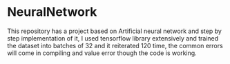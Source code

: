# NeuralNetwork
This repository has a project based on Artificial neural network and step by step implementation of it, I used tensorflow library extensively and trained the dataset into batches of 32 and it reiterated 120 time, the common errors will come in compiling and value error though the code is working.
